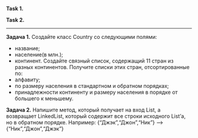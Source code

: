 **Task 1.**


**Task 2.**


___________________________________________________

**Задача 1.**
Создайте класс Country со следующими полями:
- название;
- население(в млн.);
- континент.
Создайте связный список, содержащий 11 стран из разных континентов.
Получите списки этих стран, отсортированные по:
- алфавиту;
- по размеру населения в стандартном и обратном порядках;
- принадлежности континенту и размеру населения в порядке от большего к меньшему. 

**Задача 2.**
Напишите метод, который получает на вход List, а возвращает LinkedList, 
который содержит все строки исходного List’а, но в обратном порядке.
Например: {“Джэк”,“Джон”,“Ник”} --> {“Ник”,“Джон”,“Джэк”}



